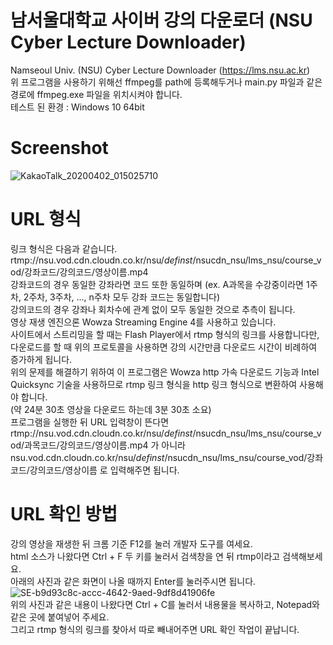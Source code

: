 # 남서울대학교 사이버 강의 다운로더 (NSU Cyber Lecture Downloader)
Namseoul Univ. (NSU) Cyber Lecture Downloader (https://lms.nsu.ac.kr)  
위 프로그램을 사용하기 위해선 ffmpeg를 path에 등록해두거나 main.py 파일과 같은 경로에 ffmpeg.exe 파일을 위치시켜야 합니다.  
테스트 된 환경 : Windows 10 64bit

# Screenshot
![KakaoTalk_20200402_015025710](https://user-images.githubusercontent.com/10193967/78164242-6e1b2800-7484-11ea-98e7-68ce2d371a11.png)

# URL 형식
링크 형식은 다음과 같습니다.  
rtmp://nsu.vod.cdn.cloudn.co.kr/nsu/_definst_/nsucdn_nsu/lms_nsu/course_vod/강좌코드/강의코드/영상이름.mp4  
강좌코드의 경우 동일한 강좌라면 코드 또한 동일하며 (ex. A과목을 수강중이라면 1주차, 2주차, 3주차, ..., n주차 모두 강좌 코드는 동일합니다)  
강의코드의 경우 강좌나 회차수에 관계 없이 모두 동일한 것으로 추측이 됩니다.  
영상 재생 엔진으론 Wowza Streaming Engine 4를 사용하고 있습니다.  
사이트에서 스트리밍을 할 때는 Flash Player에서 rtmp 형식의 링크를 사용합니다만, 다운로드를 할 때 위의 프로토콜을 사용하면 강의 시간만큼 다운로드 시간이 비례하여 증가하게 됩니다.  
위의 문제를 해결하기 위하여 이 프로그램은 Wowza http 가속 다운로드 기능과 Intel Quicksync 기술을 사용하므로 rtmp 링크 형식을 http 링크 형식으로 변환하여 사용해야 합니다.  
(약 24분 30초 영상을 다운로드 하는데 3분 30초 소요)  
프로그램을 실행한 뒤 URL 입력창이 뜬다면 rtmp://nsu.vod.cdn.cloudn.co.kr/nsu/_definst_/nsucdn_nsu/lms_nsu/course_vod/과목코드/강의코드/영상이름.mp4 가 아니라 nsu.vod.cdn.cloudn.co.kr/nsu/_definst_/nsucdn_nsu/lms_nsu/course_vod/강좌코드/강의코드/영상이름 로 입력해주면 됩니다.  
# URL 확인 방법  
강의 영상을 재생한 뒤 크롬 기준 F12를 눌러 개발자 도구를 여세요.  
html 소스가 나왔다면 Ctrl + F 두 키를 눌러서 검색창을 연 뒤 rtmp이라고 검색해보세요.  
아래의 사진과 같은 화면이 나올 때까지 Enter를 눌러주시면 됩니다.
![SE-b9d93c8c-accc-4642-9aed-9df8d41906fe](https://user-images.githubusercontent.com/10193967/78167163-f7ccf480-7488-11ea-8aa4-020078f7ee02.png)  
위의 사진과 같은 내용이 나왔다면 Ctrl + C를 눌러서 내용물을 복사하고, Notepad와 같은 곳에 붙여넣어 주세요.  
그리고 rtmp 형식의 링크를 찾아서 따로 빼내어주면 URL 확인 작업이 끝납니다.
